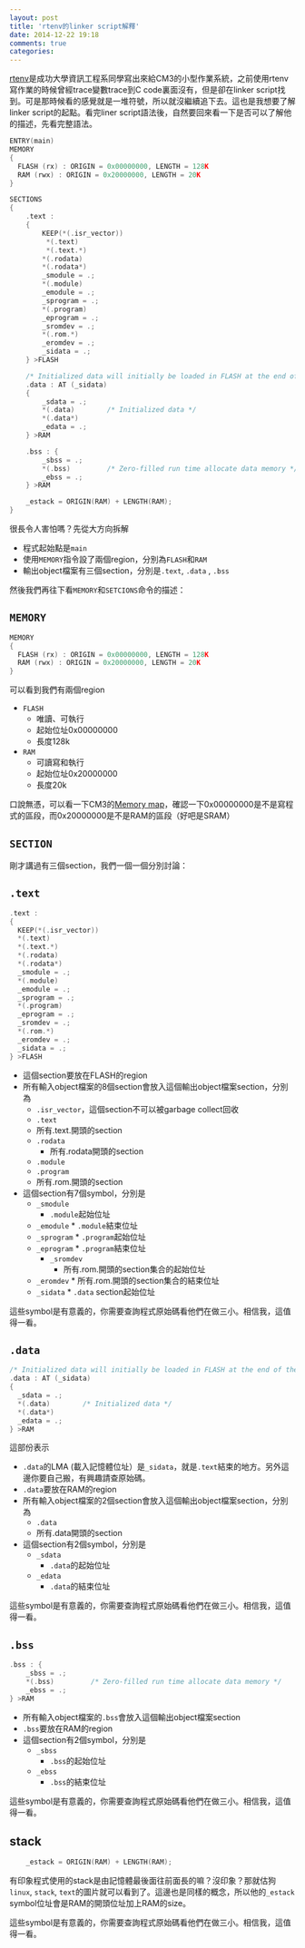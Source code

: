 ```yaml
---
layout: post
title: 'rtenv的linker script解釋'
date: 2014-12-22 19:18
comments: true
categories: 
---
```

[rtenv](https://github.com/southernbear/rtenv.git)是成功大學資訊工程系同學寫出來給CM3的小型作業系統，之前使用rtenv寫作業的時候曾經trace變數trace到C code裏面沒有，但是卻在linker script找到。可是那時候看的感覺就是一堆符號，所以就沒繼續追下去。這也是我想要了解linker script的起點。看完liner script語法後，自然要回來看一下是否可以了解他的描述，先看完整語法。

```c main.ld
ENTRY(main)
MEMORY
{
  FLASH (rx) : ORIGIN = 0x00000000, LENGTH = 128K
  RAM (rwx) : ORIGIN = 0x20000000, LENGTH = 20K
}

SECTIONS
{
    .text :
    {
        KEEP(*(.isr_vector))
         *(.text)
         *(.text.*)
        *(.rodata)
        *(.rodata*)
        _smodule = .;
        *(.module)
        _emodule = .;
        _sprogram = .;
        *(.program)
        _eprogram = .;
        _sromdev = .;
        *(.rom.*)
        _eromdev = .;
        _sidata = .;
    } >FLASH

    /* Initialized data will initially be loaded in FLASH at the end of the .text section. */
    .data : AT (_sidata)
    {
        _sdata = .;
        *(.data)        /* Initialized data */
        *(.data*)
        _edata = .;
    } >RAM

    .bss : {
        _sbss = .;
        *(.bss)         /* Zero-filled run time allocate data memory */
        _ebss = .;
    } >RAM

    _estack = ORIGIN(RAM) + LENGTH(RAM);
}
```

很長令人害怕嗎？先從大方向拆解

* 程式起始點是`main`
* 使用`MEMORY`指令設了兩個region，分別為`FLASH`和`RAM`
* 輸出object檔案有三個section，分別是`.text`, `.data` , `.bss`

然後我們再往下看`MEMORY`和`SETCIONS`命令的描述：

## `MEMORY`

```c
MEMORY
{
  FLASH (rx) : ORIGIN = 0x00000000, LENGTH = 128K
  RAM (rwx) : ORIGIN = 0x20000000, LENGTH = 20K
}
```

可以看到我們有兩個region

* `FLASH`
	* 唯讀、可執行
  * 起始位址0x00000000
  * 長度128k
* `RAM`
	* 可讀寫和執行
  * 起始位址0x20000000
  * 長度20k
  
口說無憑，可以看一下CM3的[Memory map](http://infocenter.arm.com/help/index.jsp?topic=/com.arm.doc.dai0179b/CHDDBAEC.html)，確認一下0x00000000是不是寫程式的區段，而0x20000000是不是RAM的區段（好吧是SRAM）

## `SECTION`
剛才講過有三個section，我們一個一個分別討論：

## `.text`

```c
.text :
{
  KEEP(*(.isr_vector))
  *(.text)
  *(.text.*)
  *(.rodata)
  *(.rodata*)
  _smodule = .;
  *(.module)
  _emodule = .;
  _sprogram = .;
  *(.program)
  _eprogram = .;
  _sromdev = .;
  *(.rom.*)
  _eromdev = .;
  _sidata = .;
} >FLASH
```

* 這個section要放在FLASH的region
* 所有輸入object檔案的8個section會放入這個輸出object檔案section，分別為
	* `.isr_vector`，這個section不可以被garbage collect回收
  * `.text`
  * 所有.text.開頭的section
  * `.rodata`
	* 所有.rodata開頭的section
  * `.module`
  * `.program`
  * 所有.rom.開頭的section
* 這個section有7個symbol，分別是
	* `_smodule`
		* `.module`起始位址
  * `_emodule`
		* `.module`結束位址
  * `_sprogram`
		* `.program`起始位址
  * `_eprogram`
		* `.program`結束位址
	* `_sromdev`
		* 所有.rom.開頭的section集合的起始位址
  * `_eromdev`
		* 所有.rom.開頭的section集合的結束位址
  * `_sidata`
		* `.data` section起始位址
    
這些symbol是有意義的，你需要查詢程式原始碼看他們在做三小。相信我，這值得一看。

## `.data`

```c
/* Initialized data will initially be loaded in FLASH at the end of the .text section. */
.data : AT (_sidata)
{
  _sdata = .;
  *(.data)        /* Initialized data */
  *(.data*)
  _edata = .;
} >RAM
```

這部份表示

* `.data`的LMA (載入記憶體位址）是`_sidata`，就是`.text`結束的地方。另外這邊你要自己搬，有興趣請查原始碼。
* `.data`要放在RAM的region
* 所有輸入object檔案的2個section會放入這個輸出object檔案section，分別為
	* `.data`
  * 所有.data開頭的section
* 這個section有2個symbol，分別是
	* `_sdata`
		* `.data`的起始位址
	* `_edata`
		* `.data`的結束位址
    
這些symbol是有意義的，你需要查詢程式原始碼看他們在做三小。相信我，這值得一看。

## `.bss`

```c
.bss : {
	_sbss = .;
	*(.bss)         /* Zero-filled run time allocate data memory */
	_ebss = .;
} >RAM
```

* 所有輸入object檔案的`.bss`會放入這個輸出object檔案section
* `.bss`要放在RAM的region
* 這個section有2個symbol，分別是
	* `_sbss`
		* `.bss`的起始位址
	* `_ebss`
		* `.bss`的結束位址
    
這些symbol是有意義的，你需要查詢程式原始碼看他們在做三小。相信我，這值得一看。

## stack

```c
    _estack = ORIGIN(RAM) + LENGTH(RAM);
```

有印象程式使用的stack是由記憶體最後面往前面長的嘛？沒印象？那就估狗`linux`, `stack`, `text`的圖片就可以看到了。這邊也是同樣的概念，所以他的`_estack` symbol位址會是RAM的開頭位址加上RAM的size。

這些symbol是有意義的，你需要查詢程式原始碼看他們在做三小。相信我，這值得一看。
